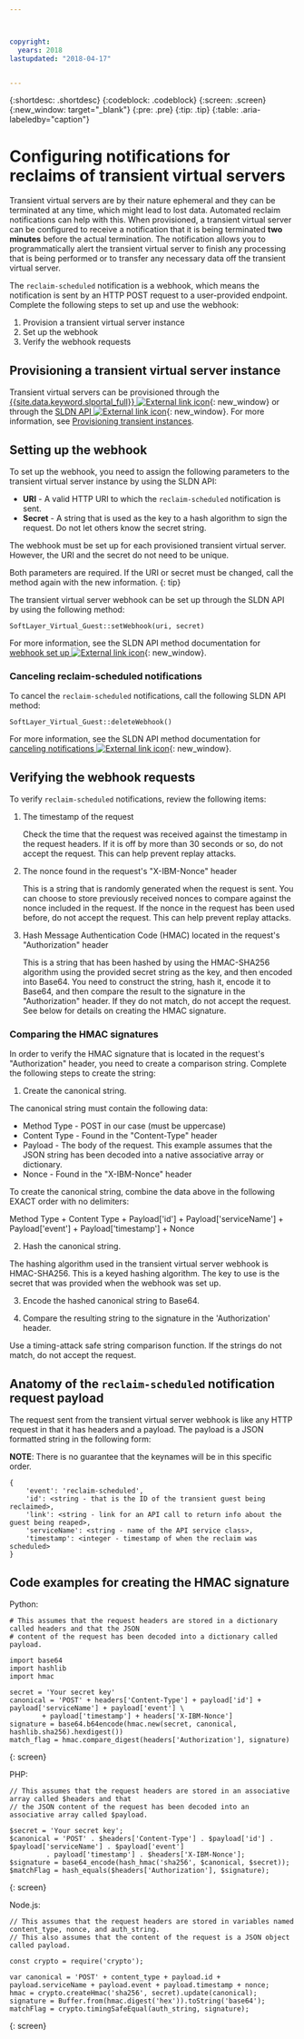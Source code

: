 ```yaml
---



copyright:
  years: 2018
lastupdated: "2018-04-17"


---
```


{:shortdesc: .shortdesc}
{:codeblock: .codeblock}
{:screen: .screen}
{:new_window: target="_blank"}
{:pre: .pre}
{:tip: .tip}
{:table: .aria-labeledby="caption"}

# Configuring notifications for reclaims of transient virtual servers 

Transient virtual servers are by their nature ephemeral and they can be terminated at any time, which might lead to lost data. Automated reclaim notifications can help with this. When provisioned, a transient virtual server can be configured to receive a notification that it is being terminated **two minutes** before the actual termination. The notification allows you to programmatically alert the transient virtual server to finish any processing that is being performed or to transfer any necessary data off the transient virtual server.

The `reclaim-scheduled` notification is a webhook, which means the notification is sent by an HTTP POST request to a user-provided endpoint. Complete the following steps to set up and use the webhook:

1. Provision a transient virtual server instance
2. Set up the webhook 
3. Verify the webhook requests

## Provisioning a transient virtual server instance

Transient virtual servers can be provisioned through the [{{site.data.keyword.slportal_full}} ![External link icon](../icons/launch-glyph.svg "External link icon")](https://control.softlayer.com/){: new_window} or through the [SLDN API ![External link icon](../icons/launch-glyph.svg "External link icon")](http://sldn.softlayer.com){: new_window}. For more information, see [Provisioning transient instances](/docs/vsi/vsi_provision_transient.html). 

## Setting up the webhook

To set up the webhook, you need to assign the following parameters to the transient virtual server instance by using the SLDN API:

   * **URI** - A valid HTTP URI to which the `reclaim-scheduled` notification is sent.
   * **Secret** - A string that is used as the key to a hash algorithm to sign the request. Do not let others know the secret string.
   
The webhook must be set up for each provisioned transient virtual server. However, the URI and the secret do not need to be unique.

Both parameters are required. If the URI or secret must be changed, call the method again with the new information. 
{: tip}

The transient virtual server webhook can be set up through the SLDN API by using the following method:

  `SoftLayer_Virtual_Guest::setWebhook(uri, secret)`

For more information, see the SLDN API method documentation for [webhook set up ![External link icon](../icons/launch-glyph.svg "External link icon")](http://sldn.softlayer.com/reference/services/SoftLayer_Virtual_Guest/setWebhook/){: new_window}.

### Canceling reclaim-scheduled notifications

To cancel the `reclaim-scheduled` notifications, call the following SLDN API method:

  `SoftLayer_Virtual_Guest::deleteWebhook()`

For more information, see the SLDN API method documentation for [canceling notifications ![External link icon](../icons/launch-glyph.svg "External link icon")](http://sldn.softlayer.com/reference/services/SoftLayer_Virtual_Guest/deleteWebhook/){: new_window}.

## Verifying the webhook requests

To verify `reclaim-scheduled` notifications, review the following items: 

1. The timestamp of the request

   Check the time that the request was received against the timestamp in the request headers. If it is off by more than 30 seconds or so, do not accept the request. This can help prevent replay attacks.

2. The nonce found in the request's "X-IBM-Nonce" header

   This is a string that is randomly generated when the request is sent. You can choose to store previously received nonces to compare against the nonce included in the request. If the nonce in the request has been used before, do not accept the request. This can help prevent replay attacks.

3. Hash Message Authentication Code (HMAC) located in the request's "Authorization" header

   This is a string that has been hashed by using the HMAC-SHA256 algorithm using the provided secret string as the key, and then encoded into Base64. You need to construct the string, hash it, encode it to Base64, and then compare the result to the signature in the "Authorization" header. If they do not match, do not accept the request. See below for details on creating the HMAC signature.

### Comparing the HMAC signatures

In order to verify the HMAC signature that is located in the request's "Authorization" header, you need to create a comparison string. Complete the following steps to create the string:

1. Create the canonical string.

  The canonical string must contain the following data:
  * Method Type - POST in our case (must be uppercase)
  * Content Type - Found in the "Content-Type" header
  * Payload - The body of the request. This example assumes that the JSON string has been decoded into a native associative array or dictionary.  
  * Nonce - Found in the "X-IBM-Nonce" header

  To create the canonical string, combine the data above in the following EXACT order with no delimiters:

  Method Type + Content Type + Payload['id'] + Payload['serviceName'] + Payload['event'] + Payload['timestamp'] + Nonce

2. Hash the canonical string.

  The hashing algorithm used in the transient virtual server webhook is HMAC-SHA256. This is a keyed hashing algorithm. The key to use is the secret that was provided when the webhook was set up.

3. Encode the hashed canonical string to Base64.

4. Compare the resulting string to the signature in the 'Authorization' header.  

  Use a timing-attack safe string comparison function. If the strings do not match, do not accept the request.

## Anatomy of the `reclaim-scheduled` notification request payload

The request sent from the transient virtual server webhook is like any HTTP request in that it has headers and a payload. The payload is a JSON formatted string in the following form:

**NOTE**: There is no guarantee that the keynames will be in this specific order.

	{
		'event': 'reclaim-scheduled',
		'id': <string - that is the ID of the transient guest being reclaimed>,
		'link': <string - link for an API call to return info about the guest being reaped>,
		'serviceName': <string - name of the API service class>,
		'timestamp': <integer - timestamp of when the reclaim was scheduled>
	}


## Code examples for creating the HMAC signature

Python:

```
# This assumes that the request headers are stored in a dictionary called headers and that the JSON
# content of the request has been decoded into a dictionary called payload.

import base64
import hashlib
import hmac

secret = 'Your secret key'
canonical = 'POST' + headers['Content-Type'] + payload['id'] + payload['serviceName'] + payload['event'] \
	    + payload['timestamp'] + headers['X-IBM-Nonce']
signature = base64.b64encode(hmac.new(secret, canonical, hashlib.sha256).hexdigest())
match_flag = hmac.compare_digest(headers['Authorization'], signature)
```
{: screen}

PHP:

```
// This assumes that the request headers are stored in an associative array called $headers and that
// the JSON content of the request has been decoded into an associative array called $payload.

$secret = 'Your secret key';
$canonical = 'POST' . $headers['Content-Type'] . $payload['id'] . $payload['serviceName'] . $payload['event']
	     . payload['timestamp'] . $headers['X-IBM-Nonce'];
$signature = base64_encode(hash_hmac('sha256', $canonical, $secret));
$matchFlag = hash_equals($headers['Authorization'], $signature); 
```
{: screen}

Node.js:

```
// This assumes that the request headers are stored in variables named content_type, nonce, and auth_string.
// This also assumes that the content of the request is a JSON object called payload.

const crypto = require('crypto');

var canonical = 'POST' + content_type + payload.id + payload.serviceName + payload.event + payload.timestamp + nonce;
hmac = crypto.createHmac('sha256', secret).update(canonical);
signature = Buffer.from(hmac.digest('hex')).toString('base64');
matchFlag = crypto.timingSafeEqual(auth_string, signature);
```
{: screen}

